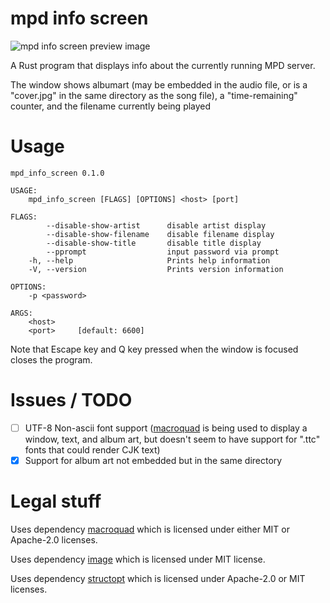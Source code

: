 # mpd info screen

![mpd info screen preview image](https://git.seodisparate.com/stephenseo/mpd_info_screen/raw/branch/images/images/mpd_info_screen_preview_image.jpg)

A Rust program that displays info about the currently running MPD server.

The window shows albumart (may be embedded in the audio file, or is a "cover.jpg" in the same directory as the song file), a "time-remaining"
counter, and the filename currently being played

# Usage

    mpd_info_screen 0.1.0
    
    USAGE:
        mpd_info_screen [FLAGS] [OPTIONS] <host> [port]
    
    FLAGS:
            --disable-show-artist      disable artist display
            --disable-show-filename    disable filename display
            --disable-show-title       disable title display
            --pprompt                  input password via prompt
        -h, --help                     Prints help information
        -V, --version                  Prints version information
    
    OPTIONS:
        -p <password>        
    
    ARGS:
        <host>    
        <port>     [default: 6600]

Note that Escape key and Q key pressed when the window is focused closes the
program.

# Issues / TODO

- [ ] UTF-8 Non-ascii font support
([macroquad](https://crates.io/crates/macroquad) is being used to display a
window, text, and album art, but doesn't seem to have support for ".ttc" fonts
that could render CJK text)  
- [x] Support for album art not embedded but in the same directory

# Legal stuff

Uses dependency [macroquad](https://crates.io/crates/macroquad) which is
licensed under either MIT or Apache-2.0 licenses.

Uses dependency [image](https://crates.io/crates/image) which is licensed under
MIT license.

Uses dependency [structopt](https://crates.io/crates/structopt) which is
licensed under Apache-2.0 or MIT licenses.
